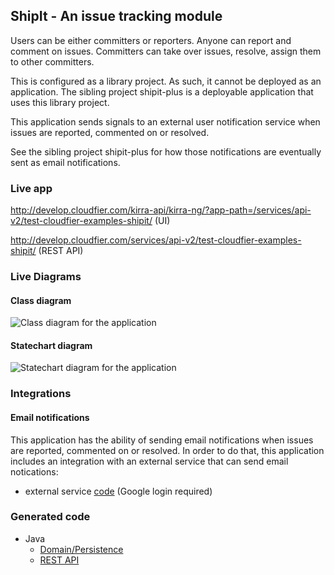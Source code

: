 ShipIt - An issue tracking module
--------------------------------------------------------------------------------

Users can be either committers or reporters. Anyone can report and comment on issues. 
Committers can take over issues, resolve, assign them to other committers.

This is configured as a library project. As such, it cannot be deployed as
an application. The sibling project shipit-plus is a deployable application that 
uses this library project.

This application sends signals to an external user notification 
service when issues are reported, commented on or resolved.

See the sibling project shipit-plus for how those notifications are eventually
sent as email notifications.

### Live app

http://develop.cloudfier.com/kirra-api/kirra-ng/?app-path=/services/api-v2/test-cloudfier-examples-shipit/ (UI)

http://develop.cloudfier.com/services/api-v2/test-cloudfier-examples-shipit/ (REST API)


### Live Diagrams

#### Class diagram

![Class diagram for the application](https://develop.cloudfier.com/services/diagram/test-cloudfier-examples-shipit/package/shipit.uml?showClassifierCompartments=Always&showStaticFeatures=true&showClasses=true&showAssociationEndName=false&showAttributes=true&showOperations=true&showComments=true&showParameters=true&showAssociationEndMultiplicity=true&showMinimumVisibility=Public&showFeatureVisibility=false&showParameterNames=false&showDerivedElements=false&showAssociationName=true)

#### Statechart diagram

![Statechart diagram for the application](https://develop.cloudfier.com/services/diagram/test-cloudfier-examples-shipit/package/shipit.uml?showStateMachines=true)


### Integrations

#### Email notifications

This application has the ability of sending email notifications 
when issues are reported, commented on or resolved. In order to
do that, this application includes an integration with an external service 
that can send email notications:

* external service [code](https://script.google.com/d/1d54TavITWQNgGjgsF8CA_KboYe1ySszVSt_tpPHSpGDrsg7BJ9lsCJGM/edit?usp=sharing>)  (Google login required)

### Generated code

* Java
  * [Domain/Persistence](https://textuml.ci.cloudbees.com/job/codegen-examples-JEE/ws/jee/shipit/gen/src/main/java/shipit/)
  * [REST API](https://textuml.ci.cloudbees.com/job/codegen-examples-JEE/ws/jee/shipit/gen/src/main/java/resource/shipit/)
